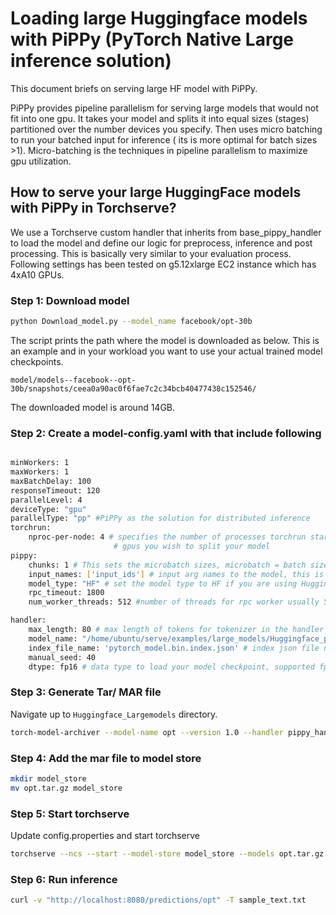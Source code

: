 # Loading large Huggingface models with PiPPy (PyTorch Native Large inference solution)

This document briefs on serving large HF model with PiPPy.

PiPPy provides pipeline parallelism for serving large models that would not fit into one gpu. It takes your model and splits it into equal sizes (stages) partitioned over the number devices you specify. Then uses micro batching to run your batched input for inference ( its is more optimal for batch sizes >1). Micro-batching is the techniques in pipeline parallelism to maximize gpu utilization.

## How to serve your large HuggingFace models with PiPPy in Torchserve?

We use a Torchserve custom handler that inherits from base_pippy_handler to load the model and define our logic for preprocess, inference and post processing. This is basically very similar to your evaluation process. Following settings has been tested on g5.12xlarge EC2 instance which has 4xA10 GPUs.

### Step 1: Download model

```bash
python Download_model.py --model_name facebook/opt-30b
```
The script prints the path where the model is downloaded as below. This is an example and in your workload you want to use your actual trained model checkpoints.

`model/models--facebook--opt-30b/snapshots/ceea0a90ac0f6fae7c2c34bcb40477438c152546/`

The downloaded model is around 14GB.


### Step 2: Create a model-config.yaml with that include following

```bash

minWorkers: 1
maxWorkers: 1
maxBatchDelay: 100
responseTimeout: 120
parallelLevel: 4
deviceType: "gpu"
parallelType: "pp" #PiPPy as the solution for distributed inference
torchrun:
    nproc-per-node: 4 # specifies the number of processes torchrun starts to serve your model, set to world_size or number of
                       # gpus you wish to split your model
pippy:
    chunks: 1 # This sets the microbatch sizes, microbatch = batch size/ chunks
    input_names: ['input_ids'] # input arg names to the model, this is required for FX tracing
    model_type: "HF" # set the model type to HF if you are using Huggingface model other wise leave it blank or any other model you use.
    rpc_timeout: 1800
    num_worker_threads: 512 #number of threads for rpc worker usually 512 is a good number

handler:
    max_length: 80 # max length of tokens for tokenizer in the handler
    model_name: "/home/ubuntu/serve/examples/large_models/Huggingface_pippy/model/models--facebook--opt-30b/snapshots/ceea0a90ac0f6fae7c2c34bcb40477438c152546" #the path to the checkpoints, in this example downloaded file
    index_file_name: 'pytorch_model.bin.index.json' # index json file name in the model checkpoint folder, that keeps information of distributed checkpoints
    manual_seed: 40
    dtype: fp16 # data type to load your model checkpoint, supported fp32, fp16, bf16
```

### Step 3: Generate Tar/ MAR file

Navigate up to `Huggingface_Largemodels` directory.

```bash
torch-model-archiver --model-name opt --version 1.0 --handler pippy_handler.py  -r requirements.txt --config-file model-config.yaml --archive-format tgz

```

### Step 4: Add the mar file to model store

```bash
mkdir model_store
mv opt.tar.gz model_store
```

### Step 5: Start torchserve

Update config.properties and start torchserve

```bash
torchserve --ncs --start --model-store model_store --models opt.tar.gz
```

### Step 6: Run inference

```bash
curl -v "http://localhost:8080/predictions/opt" -T sample_text.txt
```
